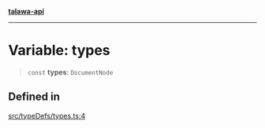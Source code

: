 [**talawa-api**](../../../README.md)

***

# Variable: types

> `const` **types**: `DocumentNode`

## Defined in

[src/typeDefs/types.ts:4](https://github.com/Suyash878/talawa-api/blob/095e6964ce2a06c1c30d1acf81b6162203f1db91/src/typeDefs/types.ts#L4)
